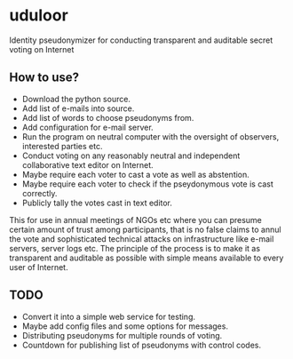 # uduloor
Identity pseudonymizer for conducting transparent and auditable secret voting on Internet

## How to use?

* Download the python source.
* Add list of e-mails into source.
* Add list of words to choose pseudonyms from.
* Add configuration for e-mail server.
* Run the program on neutral computer with the oversight of observers, interested parties etc.
* Conduct voting on any reasonably neutral and independent collaborative text editor on Internet.
* Maybe require each voter to cast a vote as well as abstention.
* Maybe require each voter to check if the pseydonymous vote is cast correctly. 
* Publicly tally the votes cast in text editor.

This for use in annual meetings of NGOs etc where you can presume certain amount of trust among participants, that is no false claims to annul the vote and sophisticated technical attacks on infrastructure like e-mail servers, server logs etc. The principle of the process is to make it as transparent and auditable as possible with simple means available to every user of Internet.

## TODO

* Convert it into a simple web service for testing.
* Maybe add config files and some options for messages.
* Distributing pseudonyms for multiple rounds of voting.
* Countdown for publishing list of pseudonyms with control codes.
